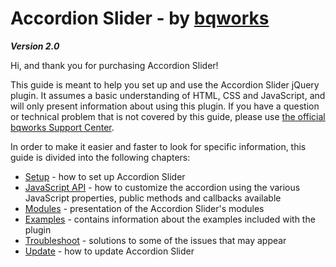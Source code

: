 # Accordion Slider - by [bqworks](http://bqworks.com/) #
*__Version 2.0__*

Hi, and thank you for purchasing Accordion Slider!

This guide is meant to help you set up and use the Accordion Slider jQuery plugin. It assumes a basic understanding of HTML, CSS and JavaScript, and will only present information about using this plugin. If you have a question or technical problem that is not covered by this guide, please use [the official bqworks Support Center](http://support.bqworks.com/home).

In order to make it easier and faster to look for specific information, this guide is divided into the following chapters:

* [Setup](setup.md) - how to set up Accordion Slider
* [JavaScript API](api.md) - how to customize the accordion using the various JavaScript properties, public methods and callbacks available
* [Modules](modules.md) - presentation of the Accordion Slider's  modules
* [Examples](examples.md) - contains information about the examples included with the plugin
* [Troubleshoot](troubleshoot.md) - solutions to some of the issues that may appear
* [Update](update.md) - how to update Accordion Slider
